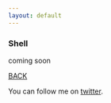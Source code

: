 ```yaml
---
layout: default
---
```


### Shell

coming soon

[BACK](../projects)

You can follow me on [twitter](https://twitter.com/AlexisReyesJR).
